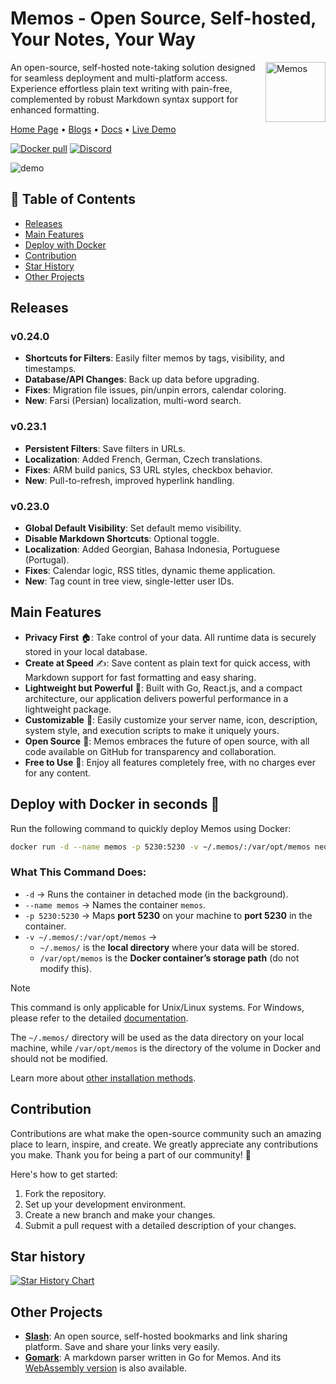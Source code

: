 # Memos - Open Source, Self-hosted, Your Notes, Your Way

<img align="right" height="96px" src="https://www.usememos.com/logo-rounded.png" alt="Memos" />

An open-source, self-hosted note-taking solution designed for seamless deployment and multi-platform access. Experience effortless plain text writing with pain-free, complemented by robust Markdown syntax support for enhanced formatting.

<a href="https://www.usememos.com">Home Page</a> •
<a href="https://www.usememos.com/blog">Blogs</a> •
<a href="https://www.usememos.com/docs">Docs</a> •
<a href="https://demo.usememos.com/">Live Demo</a>

<p>
  <a href="https://hub.docker.com/r/neosmemo/memos"><img alt="Docker pull" src="https://img.shields.io/docker/pulls/neosmemo/memos.svg"/></a>
  <a href="https://discord.gg/tfPJa4UmAv"><img alt="Discord" src="https://img.shields.io/badge/discord-chat-5865f2?logo=discord&logoColor=f5f5f5" /></a>
</p>

![demo](https://www.usememos.com/demo.png)

## 📌 Table of Contents  

- [Releases](#releases)  
- [Main Features](#main-features)  
- [Deploy with Docker](#deploy-with-docker)  
- [Contribution](#contribution)  
- [Star History](#star-history)  
- [Other Projects](#other-projects)  

## Releases
### **v0.24.0**
- **Shortcuts for Filters**: Easily filter memos by tags, visibility, and timestamps.
- **Database/API Changes**: Back up data before upgrading.
- **Fixes**: Migration file issues, pin/unpin errors, calendar coloring.
- **New**: Farsi (Persian) localization, multi-word search.

### **v0.23.1**
- **Persistent Filters**: Save filters in URLs.
- **Localization**: Added French, German, Czech translations.
- **Fixes**: ARM build panics, S3 URL styles, checkbox behavior.
- **New**: Pull-to-refresh, improved hyperlink handling.

### **v0.23.0**
- **Global Default Visibility**: Set default memo visibility.
- **Disable Markdown Shortcuts**: Optional toggle.
- **Localization**: Added Georgian, Bahasa Indonesia, Portuguese (Portugal).
- **Fixes**: Calendar logic, RSS titles, dynamic theme application.
- **New**: Tag count in tree view, single-letter user IDs.

## Main Features

- **Privacy First** 🏠: Take control of your data. All runtime data is securely stored in your local database.
- **Create at Speed** ✍️: Save content as plain text for quick access, with Markdown support for fast formatting and easy sharing.
- **Lightweight but Powerful** 🤲: Built with Go, React.js, and a compact architecture, our application delivers powerful performance in a lightweight package.
- **Customizable** 🧩: Easily customize your server name, icon, description, system style, and execution scripts to make it uniquely yours.
- **Open Source** 🦦: Memos embraces the future of open source, with all code available on GitHub for transparency and collaboration.
- **Free to Use** 💸: Enjoy all features completely free, with no charges ever for any content.

## Deploy with Docker in seconds 🚀  

Run the following command to quickly deploy Memos using Docker:  

```bash
docker run -d --name memos -p 5230:5230 -v ~/.memos/:/var/opt/memos neosmemo/memos:stable
```

### What This Command Does:
- `-d` → Runs the container in detached mode (in the background).  
- `--name memos` → Names the container `memos`.  
- `-p 5230:5230` → Maps **port 5230** on your machine to **port 5230** in the container.  
- `-v ~/.memos/:/var/opt/memos` →  
  - `~/.memos/` is the **local directory** where your data will be stored.  
  - `/var/opt/memos` is the **Docker container’s storage path** (do not modify this).  


> [!NOTE]
> This command is only applicable for Unix/Linux systems. For Windows, please refer to the detailed [documentation](https://www.usememos.com/docs/install/container-install#docker-on-windows).
>
> The `~/.memos/` directory will be used as the data directory on your local machine, while `/var/opt/memos` is the directory of the volume in Docker and should not be modified.

Learn more about [other installation methods](https://www.usememos.com/docs/install).

## Contribution

Contributions are what make the open-source community such an amazing place to learn, inspire, and create. We greatly appreciate any contributions you make. Thank you for being a part of our community! 🥰

Here's how to get started:
1. Fork the repository.
2. Set up your development environment.
3. Create a new branch and make your changes.
4. Submit a pull request with a detailed description of your changes.

## Star history

[![Star History Chart](https://api.star-history.com/svg?repos=usememos/memos&type=Date)](https://star-history.com/#usememos/memos&Date)

## Other Projects

- [**Slash**](https://github.com/yourselfhosted/slash): An open source, self-hosted bookmarks and link sharing platform. Save and share your links very easily.
- [**Gomark**](https://github.com/usememos/gomark): A markdown parser written in Go for Memos. And its [WebAssembly version](https://github.com/usememos/gomark-wasm) is also available.
